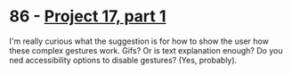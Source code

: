 # 86 - [Project 17, part 1](https://www.hackingwithswift.com/100/swiftui/86)

I'm really curious what the suggestion is for how to show the user how these complex gestures work. Gifs? Or is text explanation enough? Do you ned accessibility options to disable gestures? (Yes, probably).
